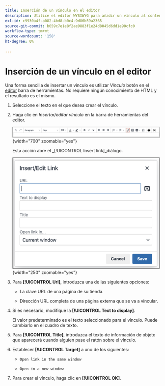 ```yaml
---
title: Inserción de un vínculo en el editor
description: Utilice el editor WYSIWYG para añadir un vínculo al contenido
exl-id: c9930a4f-a082-4bd8-b0c4-9d86b59a2365
source-git-commit: b659c7e1e8f2ae9883f1e24d8045d6dd1e90cfc0
workflow-type: tm+mt
source-wordcount: '158'
ht-degree: 0%

---
```


# Inserción de un vínculo en el editor

Una forma sencilla de insertar un vínculo es utilizar _Vínculo_ botón en el [editor](editor.md) barra de herramientas. No requiere ningún conocimiento de HTML y el resultado es el mismo.

1. Seleccione el texto en el que desea crear el vínculo.

1. Haga clic en _Insertar/editar vínculo_ en la barra de herramientas del editor.

   ![Barra de herramientas del editor: Insertar vínculo](./assets/editor-toolbar-link-button.png){width="700" zoomable="yes"}

   Esta acción abre el _[!UICONTROL Insert link]_diálogo.

   ![Editor - Cuadro de diálogo Insertar vínculo](./assets/editor-dialog-insert-link.png){width="250" zoomable="yes"}

1. Para **[!UICONTROL Url]**, introduzca una de las siguientes opciones:

   - La clave URL de una página de su tienda.

   - Dirección URL completa de una página externa que se va a vincular.

1. Si es necesario, modifique la **[!UICONTROL Text to display]**.

   El valor predeterminado es el texto seleccionado para el vínculo. Puede cambiarlo en el cuadro de texto.

1. Para **[!UICONTROL Title]**, introduzca el texto de información de objeto que aparecerá cuando alguien pase el ratón sobre el vínculo.

1. Establecer **[!UICONTROL Target]** a uno de los siguientes:

   - `Open link in the same window`

   - `Open in a new window`

1. Para crear el vínculo, haga clic en **[!UICONTROL OK]**.
